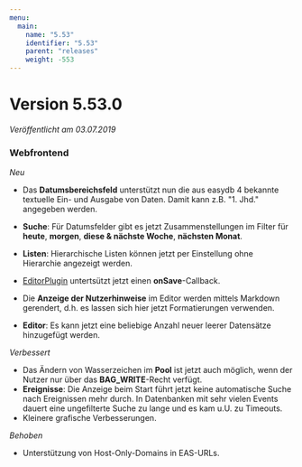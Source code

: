 ```yaml
---
menu:
  main:
    name: "5.53"
    identifier: "5.53"
    parent: "releases"
    weight: -553
---
```


# Version 5.53.0

*Veröffentlicht am 03.07.2019*

### Webfrontend

*Neu*

* Das **Datumsbereichsfeld** unterstützt nun die aus easydb 4 bekannte textuelle Ein- und  Ausgabe von Daten. Damit kann z.B. "1. Jhd." angegeben werden.

* **Suche**: Für Datumsfelder gibt es jetzt Zusammenstellungen im Filter für **heute**, **morgen**, **diese & nächste Woche**, **nächsten Monat**. 
* **Listen**: Hierarchische Listen können jetzt per Einstellung ohne Hierarchie angezeigt werden.
* [EditorPlugin](https://docs.easydb.de/en/technical/plugins/reference/webfrontend/editor-plugin/) untertsützt jetzt einen **onSave**-Callback.
* Die **Anzeige der Nutzerhinweise** im Editor werden mittels Markdown gerendert, d.h. es lassen sich hier jetzt Formatierungen verwenden.
* **Editor**: Es kann jetzt eine beliebige Anzahl neuer leerer Datensätze hinzugefügt werden. 

*Verbessert*

* Das Ändern von Wasserzeichen im **Pool** ist jetzt auch möglich, wenn der Nutzer nur über das **BAG_WRITE**-Recht verfügt.
* **Ereignisse**: Die Anzeige beim Start führt jetzt keine automatische Suche nach Ereignissen mehr durch. In Datenbanken mit sehr vielen Events dauert eine ungefilterte Suche zu lange und es kam u.U. zu Timeouts.
* Kleinere grafische Verbesserungen.

*Behoben*

* Unterstützung von Host-Only-Domains in EAS-URLs. 


